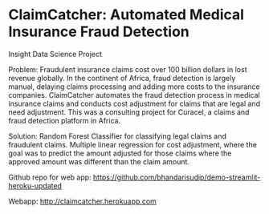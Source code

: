 # ClaimCatcher: Automated Medical Insurance Fraud Detection
Insight Data Science Project

Problem:
Fraudulent insurance claims cost over 100 billion dollars in lost revenue globally. In the continent of Africa, fraud detection is largely manual, delaying claims processing and adding more costs to the insurance companies. ClaimCatcher automates the fraud detection process in medical insurance claims and conducts cost adjustment for claims that are legal and need adjustment. This was a consulting project for Curacel, a claims and fraud detection platform in Africa.

Solution:
Random Forest Classifier for classifying legal claims and fraudulent claims. Multiple linear regression for cost adjustment, where the goal was to predict the amount adjusted for those claims where the approved amount was different than the claim amount.

Github repo for web app: 
https://github.com/bhandarisudip/demo-streamlit-heroku-updated

Webapp: http://claimcatcher.herokuapp.com
